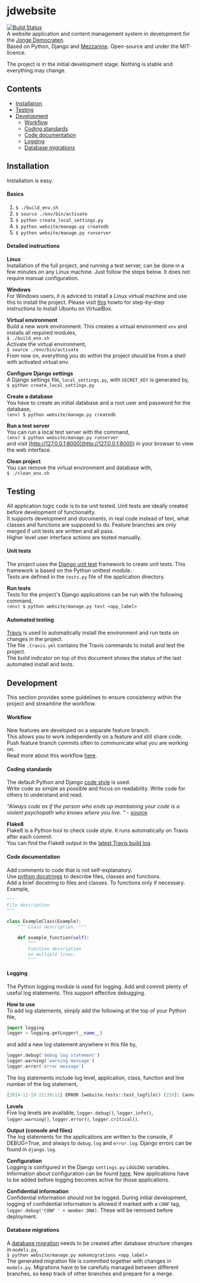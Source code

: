 jdwebsite
=======
[![Build Status](https://travis-ci.org/jonge-democraten/website.svg?branch=master)](https://travis-ci.org/jonge-democraten/website)  
A website application and content management system in development for the [Jonge Democraten](http://jongedemocraten.nl/).  
Based on Python, Django and [Mezzanine](http://mezzanine.jupo.org/). Open-source and under the MIT-licence. 

The project is in the initial development stage. Nothing is stable and everything may change. 

## Contents

- [Installation](#installation)
- [Testing](#testing)
- [Development](#development)
  - [Workflow](#workflow)
  - [Coding standards](#coding-standards)
  - [Code documentation](#code-documentation)
  - [Logging](#logging)
  - [Database migrations](#database-migrations)

## Installation
Installation is easy.

#### Basics
1. `$ ./build_env.sh`
1. `$ source ./env/bin/activate`  
1. `$ python create_local_settings.py`
1. `$ python website/manage.py createdb`
1. `$ python website/manage.py runserver`  

#### Detailed instructions
**Linux**  
Installation of the full project, and running a test server, can be done in a few minutes on any Linux machine. Just follow the steps below. It does not require manual configuration.

**Windows**  
For Windows users, it is adviced to install a Linux virtual machine and use this to install the project. Please visit [this](http://www.wikihow.com/Install-Ubuntu-on-VirtualBox) howto for step-by-step instructions to install Ubuntu on VirtualBox. 

**Virtual environment**  
Build a new work environment. This creates a virtual environment `env` and installs all required modules,  
`$ ./build_env.sh`  
Activate the virtual environment,  
`$ source ./env/bin/activate`  
From now on, everything you do within the project should be from a shell with activated virtual env.

**Configure Django settings**  
A Django settings file, `local_settings.py`, with `SECRET_KEY` is generated by,  
`$ python create_local_settings.py`  

**Create a database**  
You have to create an initial database and a root user and password for the database,  
`(env) $ python website/manage.py createdb`

**Run a test server**  
You can run a local test server with the command,  
`(env) $ python website/manage.py runserver`  
and visit [http://127.0.0.1:8000](http://127.0.0.1:8000) in your browser to view the web interface.

**Clean project**  
You can remove the virtual environment and database with,  
`$ ./clean_env.sh`


## Testing 
All application logic code is to be unit tested. Unit tests are ideally created before development of functionality.  
It supports development and documents, in real code instead of text, what classes and functions are supposed to do.
Feature branches are only merged if unit tests are written and all pass.  
Higher level user interface actions are tested manually. 

#### Unit tests
The project uses the [Django unit test](https://docs.djangoproject.com/en/dev/topics/testing/overview/) framework to create unit tests. 
This framework is based on the Python unittest module.  
Tests are defined in the `tests.py` file of the application directory. 

**Run tests**  
Tests for the project's Django applications can be run with the following command,  
`(env) $ python website/manage.py test <app_label>`

#### Automated testing
[Travis](https://travis-ci.org/jonge-democraten/website) is used to automatically install the environment and run tests on changes in the project.  
The file `.travis.yml` contains the Travis commands to install and test the project.  
The build indicator on top of this document shows the status of the last automated install and tests.


## Development
This section provides some guidelines to ensure consistency within the project and streamline the workflow.  

#### Workflow
New features are developed on a separate feature branch.  
This allows you to work independently on a feature and still share code. Push feature branch commits often to communicate what you are working on.  
Read more about this workflow [here](https://www.atlassian.com/git/tutorials/comparing-workflows/feature-branch-workflow).

#### Coding standards
The default Python and Django [code style](https://docs.djangoproject.com/en/dev/internals/contributing/writing-code/coding-style/) is used.  
Write code as simple as possible and focus on readability. Write code for others to understand and read.

*"Always code as if the person who ends up maintaining your code is a violent psychopath who knows where you live. "* - [source](http://c2.com/cgi/wiki?CodeForTheMaintainer)

**Flake8**  
Flake8 is a Python tool to check code style. It runs automatically on Travis after each commit.  
You can find the Flake8 output in the [latest Travis build log](https://travis-ci.org/jonge-democraten/website).

#### Code documentation
Add comments to code that is not self-explanatory.  
Use [python docstrings](http://en.wikipedia.org/wiki/Docstring#Python) to describe files, classes and functions.  
Add a brief docstring to files and classes. To functions only if necessary. Example,
```python
"""
File description.
"""

class ExampleClass(Example):
    """ Class description. """

    def example_function(self):
        """
        Function description 
        on multiple lines.
        """
```

#### Logging
The Python logging module is used for logging. Add and commit plenty of useful log statements. This support effective debugging. 

**How to use**  
To add log statements, simply add the following at the top of your Python file,
```python
import logging
logger = logging.getLogger(__name__)
```
and add a new log statement anywhere in this file by,
```python
logger.debug('debug log statement')
logger.warning('warning message')
logger.error('error message')
```
The log statements include log level, application, class, function and line number of the log statement,
```python
[2014-12-19 22:39:11] ERROR [website.tests::test_logfile() (23)]: Cannot find anything here.
```
**Levels**  
Five log levels are available, `logger.debug()`, `logger.info()`, `logger.warning()`, `logger.error()`, `logger.critical()`. 

**Output (console and files)**  
The log statements for the applications are written to the console, if DEBUG=True, and always to `debug.log` and `error.log`. Django errors can be found in `django.log`.

**Configuration**  
Logging is configured in the Django `settings.py` `LOGGING` variables. Information about configuration can be found [here](https://docs.djangoproject.com/en/1.7/topics/logging/). New applications have to be added before logging becomes active for those applications. 

**Confidential information**  
Confidential information should not be logged. During initial development, logging of confidential information is allowed if marked with a `CONF` tag, `logger.debug('CONF ' + member.DNA)`. These will be removed before deployment. 

#### Database migrations
A [database migration](https://docs.djangoproject.com/en/1.7/topics/migrations/) needs to be created after database structure changes in `models.py`,  
`$ python website/manage.py makemigrations <app_label>`  
The generated migration file is committed together with changes in `models.py`. Migrations have to be carefully managed between different branches, so keep track of other branches and prepare for a merge.
